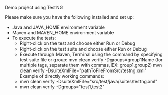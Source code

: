 Demo project using TestNG

Please make sure you have the following installed and set up:
- Java and JAVA_HOME environment variable
- Maven and MAVEN_HOME environment variable
- To execute the tests:
    - Right-click on the test and choose either Run or Debug
    - Right-click on the test suite and choose either Run or Debug
    - Execute through Maven, Terminal using the command by specifying test suite file or group:
      mvn clean verify -Dgroups=group1Name (for multiple tags, separate them with commas, EX: group1,group2)
      mvn clean verify -DsuiteXmlFile="pathToFileFromSrc/testng.xml"
      Example of directly working commands:
    - mvn clean verify -DsuiteXmlFile="src/test/java/suites/testng.xml"
    - mvn clean verify -Dgroups="test1,test2"
